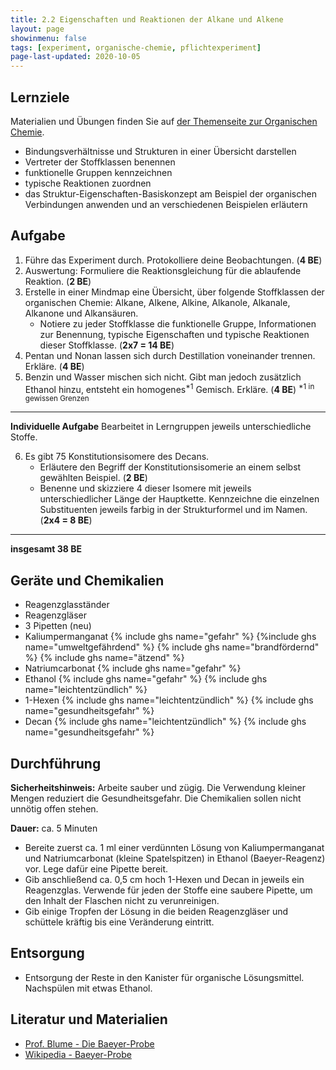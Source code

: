 ```yaml
---
title: 2.2 Eigenschaften und Reaktionen der Alkane und Alkene
layout: page
showinmenu: false
tags: [experiment, organische-chemie, pflichtexperiment]
page-last-updated: 2020-10-05
---
```


## Lernziele

Materialien und Übungen finden Sie auf [der Themenseite zur Organischen Chemie](/themen/organische-chemie).

- Bindungsverhältnisse und Strukturen in einer Übersicht darstellen
- Vertreter der Stoffklassen benennen
- funktionelle Gruppen kennzeichnen
- typische Reaktionen zuordnen
- das Struktur-Eigenschaften-Basiskonzept am Beispiel der organischen Verbindungen anwenden und an verschiedenen Beispielen erläutern

## Aufgabe

1. Führe das Experiment durch. Protokolliere deine Beobachtungen. (**4 BE**)
2. Auswertung: Formuliere die Reaktionsgleichung für die ablaufende Reaktion. (**2 BE**)
3. Erstelle in einer Mindmap eine Übersicht, über folgende Stoffklassen der organischen Chemie: Alkane, Alkene, Alkine, Alkanole, Alkanale, Alkanone und Alkansäuren.
	- Notiere zu jeder Stoffklasse die funktionelle Gruppe, Informationen zur Benennung, typische Eigenschaften und typische Reaktionen dieser Stoffklasse. (**2x7 = 14 BE**) 
4. Pentan und Nonan lassen sich durch Destillation voneinander trennen. Erkläre. (**4 BE**)
5. Benzin und Wasser mischen sich nicht. Gibt man jedoch zusätzlich Ethanol hinzu, entsteht ein homogenes<sup>*1</sup> Gemisch. Erkläre. (**4 BE**)
	<sup>*1 in gewissen Grenzen</sup>

---

**Individuelle Aufgabe** Bearbeitet in Lerngruppen jeweils unterschiedliche Stoffe.

6. Es gibt 75 Konstitutionsisomere des Decans.
	- Erläutere den Begriff der Konstitutionsisomerie an einem selbst gewählten Beispiel. (**2 BE**)
	- Benenne und skizziere 4 dieser Isomere mit jeweils unterschiedlicher Länge der Hauptkette. Kennzeichne die einzelnen Substituenten jeweils farbig in der Strukturformel und im Namen. (**2x4 = 8 BE**)

---

**insgesamt 38 BE**

## Geräte und Chemikalien

- Reagenzglasständer
- Reagenzgläser
- 3 Pipetten (neu)
- Kaliumpermanganat {% include ghs name="gefahr" %} {%include ghs name="umweltgefährdend" %} {% include ghs name="brandfördernd" %} {% include ghs name="ätzend" %}
- Natriumcarbonat {% include ghs name="gefahr" %}
- Ethanol {% include ghs name="gefahr" %} {% include ghs name="leichtentzündlich" %}
- 1-Hexen {% include ghs name="leichtentzündlich" %} {% include ghs name="gesundheitsgefahr" %}
- Decan {% include ghs name="leichtentzündlich" %} {% include ghs name="gesundheitsgefahr" %}

## Durchführung

**Sicherheitshinweis:** Arbeite sauber und zügig. Die Verwendung kleiner Mengen reduziert die Gesundheitsgefahr. Die Chemikalien sollen nicht unnötig offen stehen.

**Dauer:** ca. 5 Minuten

- Bereite zuerst ca. 1 ml einer verdünnten Lösung von Kaliumpermanganat und Natriumcarbonat (kleine Spatelspitzen) in Ethanol (Baeyer-Reagenz) vor. Lege dafür eine Pipette bereit.
- Gib anschließend ca. 0,5 cm hoch 1-Hexen und Decan in jeweils ein Reagenzglas. Verwende für jeden der Stoffe eine saubere Pipette, um den Inhalt der Flaschen nicht zu verunreinigen.
- Gib einige Tropfen der Lösung in die beiden Reagenzgläser und schüttele kräftig bis eine Veränderung eintritt.

## Entsorgung

- Entsorgung der Reste in den Kanister für organische Lösungsmittel. Nachspülen mit etwas Ethanol.

## Literatur und Materialien

- [Prof. Blume - Die Baeyer-Probe](http://www.chemieunterricht.de/dc2/ch/cht-105.htm)
- [Wikipedia - Baeyer-Probe](https://de.wikipedia.org/wiki/Baeyer-Probe)
